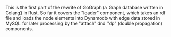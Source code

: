 This is the first part of the rewrite of GoGraph (a Graph database written in Golang) in Rust.
So far it covers the "loader" component, which takes an rdf file and loads the node elements into Dynamodb with edge data stored in MySQL for later processing by the "attach" dnd "dp" (double propagation) components.

